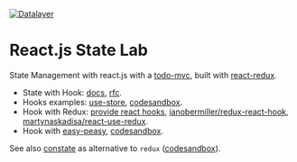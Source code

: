 [![Datalayer](https://docs.datalayer.io/logo/datalayer-25.svg)](https://datalayer.io)

# React.js State Lab

State Management with react.js with a [todo-mvc](./todo-mvc), built with [react-redux](https://github.com/reduxjs/react-redux).

+ State with Hook: [docs](https://reactjs.org/docs/hooks-intro.html), [rfc](https://github.com/reactjs/rfcs/pull/68).
+ Hooks examples: [use-store](https://github.com/philipp-spiess/use-store), [codesandbox](https://codesandbox.io/s/232nrwr19p).
+ Hook with Redux: [provide react hooks](https://github.com/reduxjs/react-redux/issues/1063), [ianobermiller/redux-react-hook](https://github.com/ianobermiller/redux-react-hook), [martynaskadisa/react-use-redux](https://github.com/martynaskadisa/react-use-redux).
+ Hook with [easy-peasy](https://github.com/ctrlplusb/easy-peasy), [codesandbox](https://codesandbox.io/s/woyn8xqk15).

See also [constate](https://github.com/diegohaz/constate) as alternative to `redux` ([codesandbox](https://codesandbox.io/s/github/diegohaz/constate/tree/master/examples/counter)).
